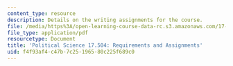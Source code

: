 ```yaml
---
content_type: resource
description: Details on the writing assignments for the course.
file: /media/https%3A/open-learning-course-data-rc.s3.amazonaws.com/17-504-ethnic-politics-i-fall-2003/f4f93af4c47b7c25196580c225f689c0_polscience1.pdf
file_type: application/pdf
resourcetype: Document
title: 'Political Science 17.504: Requirements and Assignments'
uid: f4f93af4-c47b-7c25-1965-80c225f689c0
---
```

